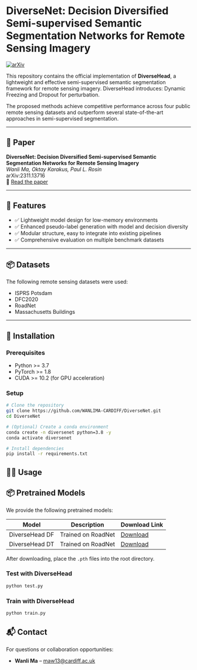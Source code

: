 # DiverseNet: Decision Diversified Semi-supervised Semantic Segmentation Networks for Remote Sensing Imagery

[![arXiv](https://img.shields.io/badge/arXiv-2311.13716-b31b1b.svg)](https://arxiv.org/abs/2311.13716)

This repository contains the official implementation of **DiverseHead**, a lightweight and effective semi-supervised semantic segmentation framework for remote sensing imagery. DiverseHead introduces: Dynamic Freezing and Dropout for perturbation.

The proposed methods achieve competitive performance across four public remote sensing datasets and outperform several state-of-the-art approaches in semi-supervised segmentation.

---

## 📄 Paper

**DiverseNet: Decision Diversified Semi-supervised Semantic Segmentation Networks for Remote Sensing Imagery**  
*Wanli Ma, Oktay Karakus, Paul L. Rosin*  
arXiv:2311.13716  
🔗 [Read the paper](https://arxiv.org/abs/2311.13716)

---

## 🧰 Features

- ✅ Lightweight model design for low-memory environments
- ✅ Enhanced pseudo-label generation with model and decision diversity
- ✅ Modular structure, easy to integrate into existing pipelines
- ✅ Comprehensive evaluation on multiple benchmark datasets

---

## 📦 Datasets

The following remote sensing datasets were used:

- ISPRS Potsdam
- DFC2020
- RoadNet
- Massachusetts Buildings

---

## 🚀 Installation

### Prerequisites

- Python >= 3.7
- PyTorch >= 1.8
- CUDA >= 10.2 (for GPU acceleration)

### Setup

```bash
# Clone the repository
git clone https://github.com/WANLIMA-CARDIFF/DiverseNet.git
cd DiverseNet

# (Optional) Create a conda environment
conda create -n diversenet python=3.8 -y
conda activate diversenet

# Install dependencies
pip install -r requirements.txt

```

## 🏃‍♂️ Usage

## 📦 Pretrained Models

We provide the following pretrained models:

| Model          | Description            | Download Link |
|----------------|------------------------|----------------|
| DiverseHead DF | Trained on RoadNet   | [Download](https://drive.google.com/file/d/1mScrNmveUWpM8gALMCGOL2H1KcI08ATS/view?usp=sharing) |
| DiverseHead DT | Trained on RoadNet   | [Download](https://drive.google.com/file/d/1caDKR2YjAnRstBQipCEh4Gbd-QOazZ3w/view?usp=sharing) |

After downloading, place the `.pth` files into the root directory.

### Test with DiverseHead

```bash
python test.py 
```
### Train with DiverseHead

```bash
python train.py 
```
## 📬 Contact

For questions or collaboration opportunities:

- **Wanli Ma** – [maw13@cardiff.ac.uk](mailto:maw13@cardiff.ac.uk)  

